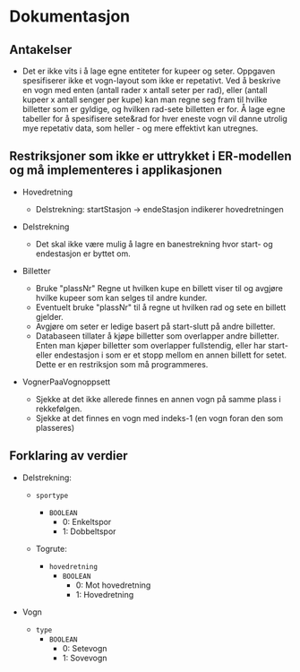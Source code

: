 # Dokumentasjon

## Antakelser

 - Det er ikke vits i å lage egne entiteter for kupeer og seter. Oppgaven spesifiserer ikke et vogn-layout som ikke er repetativt. Ved å beskrive en vogn med enten (antall rader x antall seter per rad), eller (antall kupeer x antall senger per kupe) kan man regne seg fram til hvilke billetter som er gyldige, og hvilken rad-sete billetten er for. Å lage egne tabeller for å spesifisere sete&rad for hver eneste vogn vil danne utrolig mye repetativ data, som heller - og mere effektivt kan utregnes. 

## Restriksjoner som ikke er uttrykket i ER-modellen og må implementeres i applikasjonen

 - Hovedretning
   - Delstrekning: startStasjon -> endeStasjon indikerer hovedretningen


 - Delstrekning
   - Det skal ikke være mulig å lagre en banestrekning hvor start- og endestasjon er byttet om. 

 - Billetter
   - Bruke "plassNr" Regne ut hvilken kupe en billett viser til og avgjøre hvilke kupeer som kan selges til andre kunder.
   - Eventuelt bruke "plassNr" til å regne ut hvilken rad og sete en billett gjelder.
   - Avgjøre om seter er ledige basert på start-slutt på andre billetter.
   - Databaseen tillater å kjøpe billetter som overlapper andre billetter. Enten man kjøper billetter som overlapper fullstendig, eller har start- eller endestasjon i som er et stopp mellom en annen billett for setet. Dette er en restriksjon som må programmeres.

 - VognerPaaVognoppsett
   - Sjekke at det ikke allerede finnes en annen vogn på samme plass i rekkefølgen.
   - Sjekke at det finnes en vogn med indeks-1 (en vogn foran den som plasseres)

## Forklaring av verdier

 - Delstrekning:
   - `sportype`
     - `BOOLEAN`
       - 0: Enkeltspor
       - 1: Dobbeltspor

   - Togrute:
     - `hovedretning`
       - `BOOLEAN`
         - 0: Mot hovedretning
         - 1: Hovedretning  

  - Vogn
    - `type`
      - `BOOLEAN`
        - 0: Setevogn
        - 1: Sovevogn